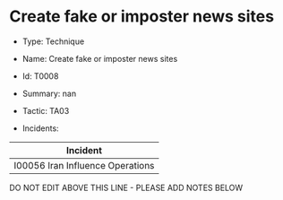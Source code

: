 # Create fake or imposter news sites

* Type: Technique

* Name: Create fake or imposter news sites

* Id: T0008

* Summary: nan

* Tactic: TA03

* Incidents:

| Incident |
| --------- |
| I00056 Iran Influence Operations |


DO NOT EDIT ABOVE THIS LINE - PLEASE ADD NOTES BELOW